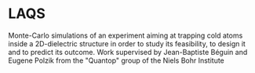 # LAQS
Monte-Carlo simulations of an experiment aiming at trapping cold atoms inside a 2D-dielectric structure in order to study its feasibility, to design it and to predict its outcome. Work supervised by Jean-Baptiste Béguin and Eugene Polzik from the "Quantop" group of the Niels Bohr Institute
